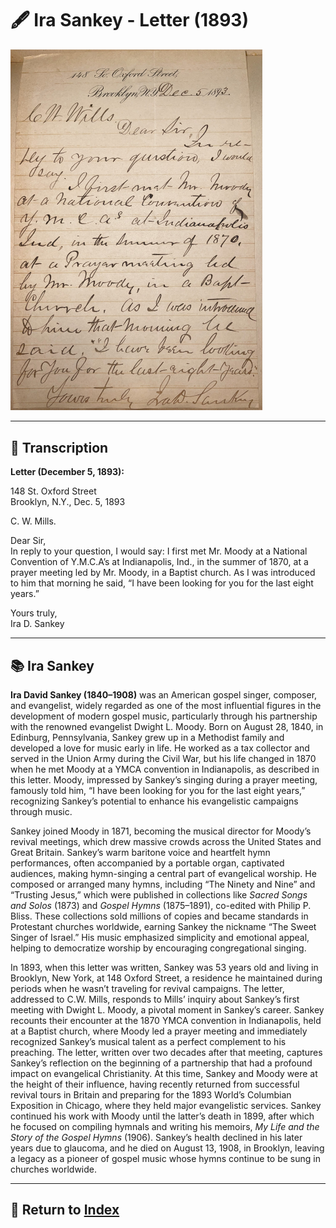 # 🖋️ Ira Sankey - Letter (1893)

<a href="../assets/Ira_Sankey_Letter.jpg" target="_blank">
  <img src="../assets/Ira_Sankey_Letter.jpg" alt="Ira Sankey Letter" style="max-width: 80%; height: auto;"/>
</a>

---

## 📜 Transcription

**Letter (December 5, 1893):**  

148 St. Oxford Street  
Brooklyn, N.Y., Dec. 5, 1893  

C. W. Mills.  

Dear Sir,  
In reply to your question, I would say: I first met Mr. Moody at a National Convention of Y.M.C.A’s at Indianapolis, Ind., in the summer of 1870, at a prayer meeting led by Mr. Moody, in a Baptist church. As I was introduced to him that morning he said, “I have been looking for you for the last eight years.”  

Yours truly,  
Ira D. Sankey  

---

## 📚 Ira Sankey

**Ira David Sankey (1840–1908)** was an American gospel singer, composer, and evangelist, widely regarded as one of the most influential figures in the development of modern gospel music, particularly through his partnership with the renowned evangelist Dwight L. Moody. Born on August 28, 1840, in Edinburg, Pennsylvania, Sankey grew up in a Methodist family and developed a love for music early in life. He worked as a tax collector and served in the Union Army during the Civil War, but his life changed in 1870 when he met Moody at a YMCA convention in Indianapolis, as described in this letter. Moody, impressed by Sankey’s singing during a prayer meeting, famously told him, “I have been looking for you for the last eight years,” recognizing Sankey’s potential to enhance his evangelistic campaigns through music.

Sankey joined Moody in 1871, becoming the musical director for Moody’s revival meetings, which drew massive crowds across the United States and Great Britain. Sankey’s warm baritone voice and heartfelt hymn performances, often accompanied by a portable organ, captivated audiences, making hymn-singing a central part of evangelical worship. He composed or arranged many hymns, including “The Ninety and Nine” and “Trusting Jesus,” which were published in collections like *Sacred Songs and Solos* (1873) and *Gospel Hymns* (1875–1891), co-edited with Philip P. Bliss. These collections sold millions of copies and became standards in Protestant churches worldwide, earning Sankey the nickname “The Sweet Singer of Israel.” His music emphasized simplicity and emotional appeal, helping to democratize worship by encouraging congregational singing.

In 1893, when this letter was written, Sankey was 53 years old and living in Brooklyn, New York, at 148 Oxford Street, a residence he maintained during periods when he wasn’t traveling for revival campaigns. The letter, addressed to C.W. Mills, responds to Mills’ inquiry about Sankey’s first meeting with Dwight L. Moody, a pivotal moment in Sankey’s career. Sankey recounts their encounter at the 1870 YMCA convention in Indianapolis, held at a Baptist church, where Moody led a prayer meeting and immediately recognized Sankey’s musical talent as a perfect complement to his preaching. The letter, written over two decades after that meeting, captures Sankey’s reflection on the beginning of a partnership that had a profound impact on evangelical Christianity. At this time, Sankey and Moody were at the height of their influence, having recently returned from successful revival tours in Britain and preparing for the 1893 World’s Columbian Exposition in Chicago, where they held major evangelistic services. Sankey continued his work with Moody until the latter’s death in 1899, after which he focused on compiling hymnals and writing his memoirs, *My Life and the Story of the Gospel Hymns* (1906). Sankey’s health declined in his later years due to glaucoma, and he died on August 13, 1908, in Brooklyn, leaving a legacy as a pioneer of gospel music whose hymns continue to be sung in churches worldwide.

---

## 🔗 Return to [Index](index.md)